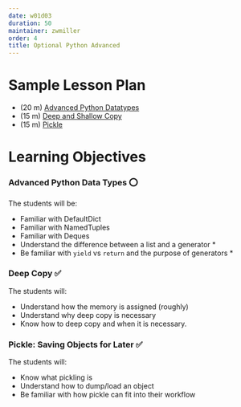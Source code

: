 ```yaml
---
date: w01d03
duration: 50
maintainer: zwmiller
order: 4
title: Optional Python Advanced
---
```


# Sample Lesson Plan

- (20 m) [Advanced Python Datatypes](advanced_python_datatypes.ipynb)
- (15 m) [Deep and Shallow Copy](deep_and_shallow_copy.ipynb)
- (15 m) [Pickle](pickle_saving_objects_for_later.ipynb)

# Learning Objectives

### Advanced Python Data Types :o:
The students will be:

* Familiar with DefaultDict
* Familiar with NamedTuples
* Familiar with Deques
* Understand the difference between a list and a generator *
* Be familiar with `yield` vs `return` and the purpose of generators *

### Deep Copy :white_check_mark:

The students will:

* Understand how the memory is assigned (roughly)
* Understand why deep copy is necessary
* Know how to deep copy and when it is necessary.

### Pickle: Saving Objects for Later :white_check_mark:

The students will:

* Know what pickling is
* Understand how to dump/load an object
* Be familiar with how pickle can fit into their workflow
